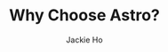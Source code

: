 ---
title: Why Choose Astro?
pubDate: 2024-01-09
isDraft: true
description: Astro is a web framework that allows you to create content-rich web experiences.
author: Jackie Ho
category: Front-End Frameworks
thumbnail: "../../images/blogs/astro-as-a-front-end-framework/astro.png"
alt: goodbye
---